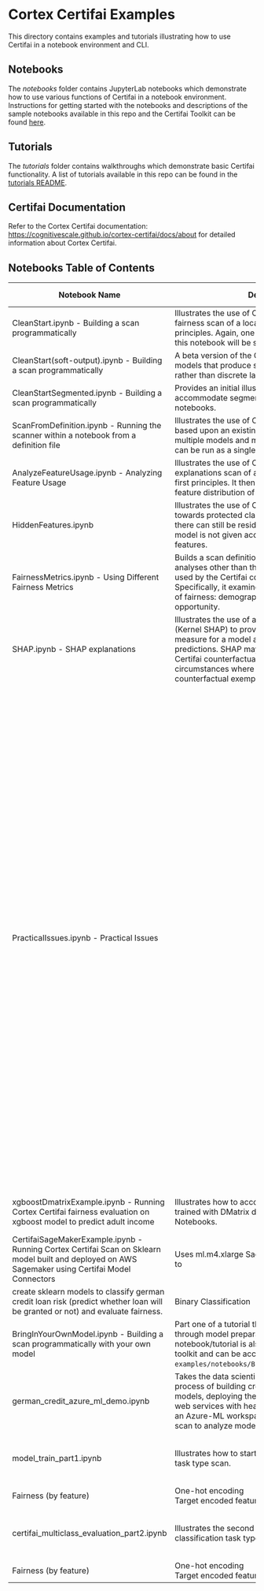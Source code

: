 # Cortex Certifai Examples

This directory contains examples and tutorials illustrating how to use Certifai in a notebook environment and CLI.

## Notebooks

The *notebooks* folder contains JupyterLab notebooks which demonstrate how to use various functions of Certifai in a notebook environment. Instructions for getting started with the notebooks and descriptions of the sample notebooks available in this repo and the Certifai Toolkit can be found [here](https://cognitivescale.github.io/cortex-certifai/docs/toolkit/notebook-usage/jupyter).

## Tutorials

The *tutorials* folder contains walkthroughs which demonstrate basic Certifai functionality. A list of tutorials available in this repo can be found in the [tutorials README](/tutorials/README.md).

## Certifai Documentation

Refer to the Cortex Certifai documentation: https://cognitivescale.github.io/cortex-certifai/docs/about for detailed information about Cortex Certifai.

## Notebooks Table of Contents

| Notebook Name | Description | Task Type | Model Types | Evaluation Types | Key Properties |
| --- | --- | --- | --- | --- | --- |
| CleanStart.ipynb - Building a scan programmatically |  Illustrates the use of Certifai to create and run a fairness scan of a locally defined model from first principles. Again, one of the scan runs produced by this notebook will be saved for viewing |  Binary classification |  SVM <br /> Logistic Regression |  Fairness (by feature) |   |
|  CleanStart(soft-output).ipynb - Building a scan programmatically |  A beta version of the CleanStart notebook for models that produce soft outputs (like probabilities) rather than discrete labels. |  Binary classification | SVM <br /> Logistic Regression | Fairness (by feature) | Soft outputs |
| CleanStartSegmented.ipynb - Building a scan programmatically |  Provides an initial illustration of how to accommodate segmented models in Certifai notebooks. |  Binary classification | SVM <br /> Logistic Regression  | Fairness (by feature) |  Segmented models |
| ScanFromDefinition.ipynb - Running the scanner within a notebook from a definition file  | Illustrates the use of Certifai to generate reports based upon an existing scan definition, with multiple models and multiple analysis types which can be run as a single evaluation.   | Binary classification  | Logistic Regression  |  Fairness (by feature) |   |
|  AnalyzeFeatureUsage.ipynb - Analyzing Feature Usage | Illustrates the use of Certifai to create and run an explanations scan of a locally defined model from first principles. It then analyzes and displays feature distribution of the counterfactuals.  |  Binary classification | Decision Tree <br /> Logistic Regression | Explanations |  Feature Occurrence <br /> Frequency by Model |
| HiddenFeatures.ipynb |  Illustrates the use of Certifai to analyze bias towards protected classes in a model. We show there can still be residual unfairness even if the model is not given access to the protected features. |  Binary classification |  Logistic Regression |  Fairness <br /> Explanations |  Protected features |
| FairnessMetrics.ipynb - Using Different Fairness Metrics | Builds a scan definition to perform multiple fairness analyses other than the burden-based default used by the Certifai counterfactual framework. Specifically, it examines two widely used measures of fairness: demographic parity and equal opportunity. | Binary Classification | SVM <br /> Logistic Regression | Fairness | Demographic parity <br /> Equal opportunity <br /> Ground Truth |
| SHAP.ipynb - SHAP explanations | Illustrates the use of an alternative explanation type (Kernel SHAP) to provide both an explainability measure for a model and explanations for individual predictions. SHAP may be used as an alternative to Certifai counterfactual explanation in circumstances where feature weights rather than counterfactual exemplars are preferred. | SVM <br /> Logistic Regression | Explanations  | SHAP Explanations |
|  PracticalIssues.ipynb - Practical Issues |   | Illustrates a couple of practical issues that may occur in typical deployments: <br /> - Pre-encoded data - this notebook shows how to handle datasets in which categorical features have already been encoded as one-hot columns (e.g. - by an ETL process). Explanations are still surfaced with normal categorical values, and the results will be equivalent to those which would have been obtained using an unencoded dataset (with a suitable encoder for the model). <br /> - Bucketing of granular or continuous fairness grouping features | Binary Classification | SVM <br /> Logistic Regression | Fairness (burden) | One-hot encoding <br /> Numerical fairness feature groups |
| xgboostDmatrixExample.ipynb - Running Cortex Certifai fairness evaluation on xgboost model to predict adult income | Illustrates how to accommodate Xgboost models trained with DMatrix data structure in Certifai Notebooks. | Binary Classification | Xboost (XBG) | Fairness | Xboost models <br /> DMatrix data structure
| CertifaiSageMakerExample.ipynb - Running Cortex Certifai Scan on Sklearn model built and deployed on AWS Sagemaker using Certifai Model Connectors | Uses ml.m4.xlarge Sagemaker notebook instance to
create sklearn models to classify german credit loan risk (predict whether loan will be granted or not) and evaluate fairness. |  Binary Classification | SVM <br /> Logistic Regression | Fairness  |  Sagemaker |
| BringInYourOwnModel.ipynb - Building a scan programmatically with your own model | Part one of a tutorial that takes the data scientist through model preparation and scan. This notebook/tutorial is also packaged as part of the toolkit and can be accessed at `examples/notebooks/BringingInYourOwnModel.ipynb`. | Binary Classification | SVM <br /> Logistic Regression | Fairness  <br /> Explainability <br />  Robustness |   |
|  german_credit_azure_ml_demo.ipynb | Takes the data scientists through the end-to-end process of building credit risk (loan approval) models, deploying the models as containerized web services with header-based authentication in an Azure-ML workspace, and running a Certifai scan to analyze model fairness. | Binary Classification  | SVM <br /> Logistic Regression | Fairness (by feature) | Azure Machine Learning Notebook VM  |
| model_train_part1.ipynb |  Illustrates how to start the multiclass classification task type scan. |  Multiclass Classification |  Logistic Regression | Performance Metric: Accuracy  <br /> Explainability-Explanations <br />
Fairness (by feature) | One-hot encoding <br /> Target encoded features |  
| certifai_multiclass_evaluation_part2.ipynb |  Illustrates the second part of the multiclass classification task type. |  Multiclass Classification |  Logistic Regression | Performance Metric: Accuracy  <br /> Explainability-Explanations <br />
Fairness (by feature) | One-hot encoding <br /> Target encoded features |

